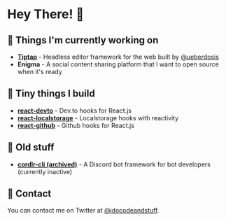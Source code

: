 # Hey There! 🤘

## 🔨 Things I'm currently working on
* **[Tiptap](https://github.com/ueberdosis/tiptap)** - Headless editor framework for the web built by [@ueberdosis](https://github.com/ueberdosis)
* **Enigma** - A social content sharing platform that I want to open source when it's ready

## 🤏 Tiny things I build
* **[react-devto](https://github.com/bdbch/react-devto)** - Dev.to hooks for React.js
* **[react-localstorage](https://github.com/bdbch/react-localstorage)** - Localstorage hooks with reactivity
* **[react-github](https://github.com/bdbch/react-github)** - Github hooks for React.js

 ## 🧓 Old stuff
* **[cordlr-cli (archived)](https://github.com/bdbch/cordlr-cli)** - A Discord bot framework for bot developers (currently inactive)
  
## 📝 Contact

You can contact me on Twitter at [@idocodeandstuff](https://twitter.com/idocodeandstuff).
